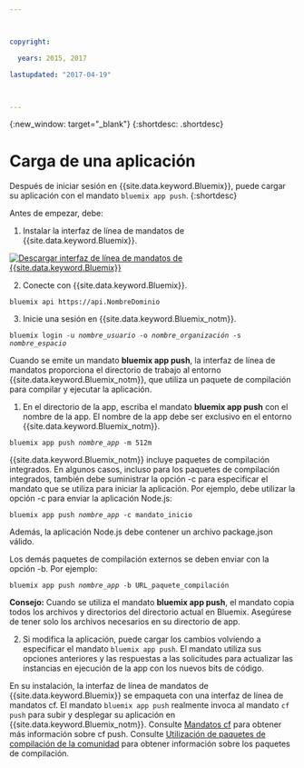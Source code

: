 ```yaml
---



copyright:

  years: 2015, 2017

lastupdated: "2017-04-19"



---
```


{:new_window: target="_blank"}
{:shortdesc: .shortdesc}

# Carga de una aplicación

Después de iniciar sesión en {{site.data.keyword.Bluemix}}, puede cargar su aplicación con el mandato `bluemix app push`.
{:shortdesc}

Antes de empezar, debe:
  1. Instalar la interfaz de línea de mandatos de {{site.data.keyword.Bluemix}}.

  <a class="xref" href="http://clis.ng.bluemix.net/ui/home.html" target="_blank" title="(Se abre en una nueva ventana o separador)"><img class="image" src="images/btn_bx_commandline.svg" alt="Descargar interfaz de línea de mandatos de {{site.data.keyword.Bluemix}}" /> </a>

  2. Conecte con {{site.data.keyword.Bluemix}}.

  <pre class="pre"><code class="hljs">bluemix api https://api.<span class="keyword" data-hd-keyref="DomainName">NombreDominio</span></code></pre>

  3. Inicie una sesión en {{site.data.keyword.Bluemix_notm}}.

  <pre class="pre"><code class="hljs">bluemix login -u <var class="keyword varname" data-hd-keyref="user_ID">nombre_usuario</var> -o <var class="keyword varname" data-hd-keyref="org_name">nombre_organización</var> -s <var class="keyword varname" data-hd-keyref="space_name">nombre_espacio</var></code></pre>

Cuando se emite un mandato **bluemix app push**, la interfaz de línea de mandatos proporciona el directorio de trabajo al entorno {{site.data.keyword.Bluemix_notm}}, que utiliza un paquete de compilación para compilar y ejecutar la aplicación.

  1. En el directorio de la app, escriba el mandato **bluemix app push** con el nombre de la app. El nombre de la app debe ser exclusivo en el entorno {{site.data.keyword.Bluemix_notm}}.

  <pre class="pre"><code class="hljs">bluemix app push <var class="keyword varname" data-hd-keyref="app_name">nombre_app</var> -m 512m</code></pre>

  {{site.data.keyword.Bluemix_notm}} incluye paquetes de compilación integrados. En algunos casos, incluso para los paquetes de compilación integrados, también debe suministrar la opción -c para especificar el mandato que se utiliza para iniciar la aplicación. Por ejemplo, debe utilizar la opción -c para enviar la aplicación Node.js:

  <pre class="pre"><code class="hljs">bluemix app push <var class="keyword varname" data-hd-keyref="app_name">nombre_app</var> -c mandato_inicio</code></pre>

  Además, la aplicación Node.js debe contener un archivo package.json válido.

  Los demás paquetes de compilación externos se deben enviar con la opción -b. Por ejemplo:

  <pre class="pre"><code class="hljs">bluemix app push <var class="keyword varname" data-hd-keyref="app_name">nombre_app</var> -b URL_paquete_compilación</code></pre>

  **Consejo:** Cuando se utiliza el mandato **bluemix app push**, el mandato copia todos los archivos y directorios del directorio actual en Bluemix. Asegúrese de tener solo los archivos necesarios en su directorio de app.


  2. Si modifica la aplicación, puede cargar los cambios volviendo a especificar el mandato `bluemix app push`. El mandato utiliza sus opciones anteriores y las respuestas a las solicitudes para actualizar las instancias en ejecución de la app con los nuevos bits de código.

En su instalación, la interfaz de línea de mandatos de {{site.data.keyword.Bluemix}} se empaqueta con una interfaz de línea de mandatos cf. El mandato `bluemix app push` realmente invoca al mandato `cf push` para subir y desplegar su aplicación en {{site.data.keyword.Bluemix_notm}}. Consulte [Mandatos cf](/docs/cli/reference/cfcommands/index.html) para obtener más información sobre cf push. Consulte [Utilización de paquetes de compilación de la comunidad](/docs/cfapps/byob.html) para obtener información sobre los paquetes de compilación.
